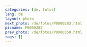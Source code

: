 ```yaml
---
categories: [de, fotos]
lang: de
layout: photo
next_photo: /de/fotos/P0000283.html
picname: P0000282
prev_photo: /de/fotos/P0000350.html
tags: []
---
```

